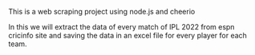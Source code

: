 This is a web scraping project using node.js and cheerio

In this we will extract the data of every match of IPL 2022 from espn cricinfo site and saving the data in an excel file for every player for each team.